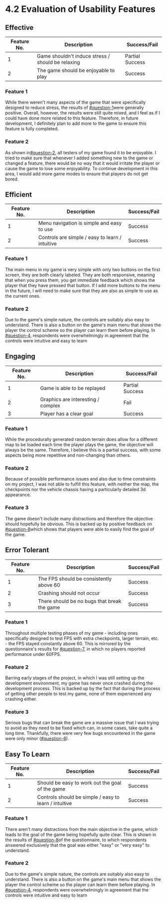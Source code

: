 # 4.2 Evaluation of Usability Features

## Effective

| Feature No. | Description                                       | Success/Fail    |
| ----------- | ------------------------------------------------- | --------------- |
| 1           | Game shouldn't induce stress / should be relaxing | Partial Success |
| 2           | The game should be enjoyable to play              | Success         |

### Feature 1

While there weren't many aspects of the game that were specifically designed to reduce stress, the results of [#question-1](../3-testing/3.2-usability-testing.md#question-1 "mention")were generally positive. Overall, however, the results were still quite mixed, and I feel as if I could have done more related to this feature. Therefore, in future development, I definitely plan to add more to the game to ensure this feature is fully completed.&#x20;

### Feature 2

As shown in[#question-2](../3-testing/3.2-usability-testing.md#question-2 "mention"), all testers of my game found it to be enjoyable. I tried to make sure that whenever I added something new to the game or changed a feature, there would be no way that it would irritate the player or cause the game to lose some enjoyability. To continue development in this area, I would add more game modes to ensure that players do not get bored.&#x20;

## Efficient

| Feature No. | Description                                     | Success/Fail |
| ----------- | ----------------------------------------------- | ------------ |
| 1           | Menu navigation is simple and easy to use       | Success      |
| 2           | Controls are simple / easy to learn / intuitive | Success      |

### Feature 1

The main menu in my game is very simple with only two buttons on the first screen, they are both clearly labeled. They are both responsive, meaning that when you press them, you get immediate feedback which shows the player that they have pressed that button. If I add more buttons to the menu in the future, I will need to make sure that they are also as simple to use as the current ones.

### Feature 2

Due to the game's simple nature, the controls are suitably also easy to understand. There is also a button on the game's main menu that shows the player the control scheme so the player can learn them before playing. In [#question-4](../3-testing/3.2-usability-testing.md#question-4 "mention"), respondents were overwhelmingly in agreement that the controls were intuitive and easy to learn

## Engaging

| Feature No. | Description                        | Success/Fail    |
| ----------- | ---------------------------------- | --------------- |
| 1           | Game is able to be replayed        | Partial Success |
| 2           | Graphics are interesting / complex | Fail            |
| 3           | Player has a clear goal            | Success         |

### Feature 1

While the procedurally generated random terrain does allow for a different map to be loaded each time the player plays the game, the objective will always be the same. Therefore, I believe this is a partial success, with some aspects being more repetitive and non-changing than others.

### Feature 2

Because of possible performance issues and also due to time constraints on my project, I was not able to fulfill this feature, with neither the map, the checkpoints nor the vehicle chassis having a particularly detailed 3d appearance.

### Feature 3

The game doesn't include many distractions and therefore the objective should hopefully be obvious. This is backed up by positive feedback on [#question-8](../3-testing/3.2-usability-testing.md#question-8 "mention")which shows that players were able to easily find the goal of the game.

## Error Tolerant

| Feature No. | Description                                 | Success/Fail |
| ----------- | ------------------------------------------- | ------------ |
| 1           | The FPS should be consistently above 60     | Success      |
| 2           | Crashing should not occur                   | Success      |
| 3           | There should be no bugs that break the game | Success      |

### Feature 1

Throughout multiple testing phases of my game - including ones specifically designed to test FPS with extra checkpoints, larger terrain, etc. - the FPS stayed constantly above 60. This is mirrored by the questionnaire's results for [#question-7](../3-testing/3.2-usability-testing.md#question-7 "mention"), in which no players reported performance under 60FPS.

### Feature 2

Barring early stages of the project, in which I was still setting up the development environment, my game has never once crashed during the development process. This is backed up by the fact that during the process of getting other people to test my game, none of them experienced any crashing either.

### Feature 3

Serious bugs that can break the game are a massive issue that I was trying to avoid as they need to be fixed which can, in some cases, take quite a long time. Thankfully, there were very few bugs encountered in the game were only minor ([#question-6](../3-testing/3.2-usability-testing.md#question-6 "mention")).

## Easy To Learn

| Feature No. | Description                                           | Success/Fail |
| ----------- | ----------------------------------------------------- | ------------ |
| 1           | Should be easy to work out the goal of the game       | Success      |
| 2           | Controls should be simple / easy to learn / intuitive | Success      |

### Feature 1

There aren't many distractions from the main objective in the game, which leads to the goal of the game being hopefully quite clear. This is shown in the results of [#question-8](../3-testing/3.2-usability-testing.md#question-8 "mention")of the questionnaire, to which respondents answered exclusively that the goal was either "easy" or "very easy" to understand.

### Feature 2

Due to the game's simple nature, the controls are suitably also easy to understand. There is also a button on the game's main menu that shows the player the control scheme so the player can learn them before playing. In [#question-4](../3-testing/3.2-usability-testing.md#question-4 "mention"), respondents were overwhelmingly in agreement that the controls were intuitive and easy to learn
